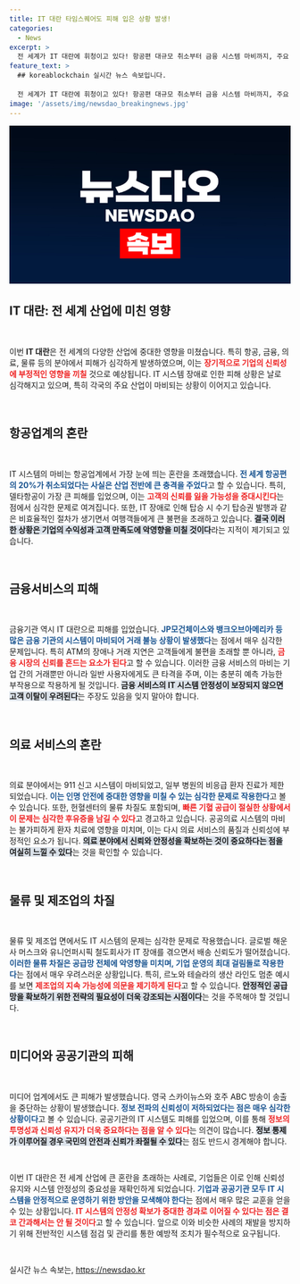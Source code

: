 ```yaml
---
title: IT 대란 타임스퀘어도 피해 입은 상황 발생!
categories:
  - News
excerpt: >
  전 세계가 IT 대란에 휘청이고 있다! 항공편 대규모 취소부터 금융 시스템 마비까지, 주요 산업이 피해를 입고 있다. 이 사태는 역대 최악의 IT 실패로 기록될 전망! 클릭해서 더 알아보세요!
feature_text: >
  ## koreablockchain 실시간 뉴스 속보입니다.

  전 세계가 IT 대란에 휘청이고 있다! 항공편 대규모 취소부터 금융 시스템 마비까지, 주요 산업이 피해를 입고 있다. 이 사태는 역대 최악의 IT 실패로 기록될 전망! 클릭해서 더 알아보세요!
image: '/assets/img/newsdao_breakingnews.jpg'
---
```


<p><img src="/assets/img/newsdao_breakingnews.jpg" alt="koreablockchain 속보" /></p>

<h2 data-ke-size="size26">IT 대란: 전 세계 산업에 미친 영향</h2>

<p data-ke-size="size16">&nbsp;</p>

<p>이번 <b>IT 대란</b>은 전 세계의 다양한 산업에 중대한 영향을 미쳤습니다. 특히 항공, 금융, 의료, 물류 등의 분야에서 피해가 심각하게 발생하였으며, 이는 <b><span style="color: #ee2323;">장기적으로 기업의 신뢰성에 부정적인 영향을 끼칠</span></b> 것으로 예상됩니다. IT 시스템 장애로 인한 피해 상황은 날로 심각해지고 있으며, 특히 각국의 주요 산업이 마비되는 상황이 이어지고 있습니다. </p>

<p data-ke-size="size16">&nbsp;</p>

<h2 data-ke-size="size26">항공업계의 혼란</h2>

<p data-ke-size="size16">&nbsp;</p>

<p>IT 시스템의 마비는 항공업계에서 가장 눈에 띄는 혼란을 초래했습니다. <b><span style="color: #1a5490;">전 세계 항공편의 20%가 취소되었다는 사실은 산업 전반에 큰 충격을 주었다</span></b>고 할 수 있습니다. 특히, 델타항공이 가장 큰 피해를 입었으며, 이는 <b><span style="color: #ee2323;">고객의 신뢰를 잃을 가능성을 증대시킨다</span></b>는 점에서 심각한 문제로 여겨집니다. 또한, IT 장애로 인해 탑승 시 수기 탑승권 발행과 같은 비효율적인 절차가 생기면서 여행객들에게 큰 불편을 초래하고 있습니다. <b><span style="background-color: #21538527;">결국 이러한 상황은 기업의 수익성과 고객 만족도에 악영향을 미칠 것이다</span></b>라는 지적이 제기되고 있습니다.</p>

<p data-ke-size="size16">&nbsp;</p>

<h2 data-ke-size="size26">금융서비스의 피해</h2>

<p data-ke-size="size16">&nbsp;</p>

<p>금융기관 역시 IT 대란으로 피해를 입었습니다. <b><span style="color: #1a5490;">JP모건체이스와 뱅크오브아메리카 등 많은 금융 기관의 시스템이 마비되어 거래 불능 상황이 발생했다</span></b>는 점에서 매우 심각한 문제입니다. 특히 ATM의 장애나 거래 지연은 고객들에게 불편을 초래할 뿐 아니라, <b><span style="color: #ee2323;">금융 시장의 신뢰를 흔드는 요소가 된다</span></b>고 할 수 있습니다. 이러한 금융 서비스의 마비는 기업 간의 거래뿐만 아니라 일반 사용자에게도 큰 타격을 주며, 이는 충분히 예측 가능한 부작용으로 작용하게 될 것입니다. <b><span style="background-color: #21538527;">금융 서비스의 IT 시스템 안정성이 보장되지 않으면 고객 이탈이 우려된다</span></b>는 주장도 있음을 잊지 말아야 합니다.</p>

<p data-ke-size="size16">&nbsp;</p>

<h2 data-ke-size="size26">의료 서비스의 혼란</h2>

<p data-ke-size="size16">&nbsp;</p>

<p>의료 분야에서는 911 신고 시스템이 마비되었고, 일부 병원의 비응급 환자 진료가 제한되었습니다. <b><span style="color: #1a5490;">이는 인명 안전에 중대한 영향을 미칠 수 있는 심각한 문제로 작용한다</span></b>고 볼 수 있습니다. 또한, 헌혈센터의 물류 차질도 포함되며, <b><span style="color: #ee2323;">빠른 기혈 공급이 절실한 상황에서 이 문제는 심각한 후유증을 남길 수 있다</span></b>고 경고하고 있습니다. 공공의료 시스템의 마비는 불가피하게 환자 치료에 영향을 미치며, 이는 다시 의료 서비스의 품질과 신뢰성에 부정적인 요소가 됩니다. <b><span style="background-color: #21538527;">의료 분야에서 신뢰와 안정성을 확보하는 것이 중요하다는 점을 여실히 느낄 수 있다</span></b>는 것을 확인할 수 있습니다.</p>

<p data-ke-size="size16">&nbsp;</p>

<h2 data-ke-size="size26">물류 및 제조업의 차질</h2>

<p data-ke-size="size16">&nbsp;</p>

<p>물류 및 제조업 면에서도 IT 시스템의 문제는 심각한 문제로 작용했습니다. 글로벌 해운사 머스크와 유니언퍼시픽 철도회사가 IT 장애를 겪으면서 배송 신뢰도가 떨어졌습니다. <b><span style="color: #1a5490;">이러한 물류 차질은 공급망 전체에 악영향을 미치며, 기업 운영의 최대 걸림돌로 작용한다</span></b>는 점에서 매우 우려스러운 상황입니다. 특히, 르노와 테슬라의 생산 라인도 멈춘 예시를 보면 <b><span style="color: #ee2323;">제조업의 지속 가능성에 의문을 제기하게 된다</span></b>고 할 수 있습니다. <b><span style="background-color: #21538527;">안정적인 공급망을 확보하기 위한 전략의 필요성이 더욱 강조되는 시점이다</span></b>는 것을 주목해야 할 것입니다.</p>

<p data-ke-size="size16">&nbsp;</p>

<h2 data-ke-size="size26">미디어와 공공기관의 피해</h2>

<p data-ke-size="size16">&nbsp;</p>

<p>미디어 업계에서도 큰 피해가 발생했습니다. 영국 스카이뉴스와 호주 ABC 방송이 송출을 중단하는 상황이 발생했습니다. <b><span style="color: #1a5490;">정보 전파의 신뢰성이 저하되었다는 점은 매우 심각한 상황이다</span></b>고 볼 수 있습니다. 공공기관의 IT 시스템도 피해를 입었으며, 이를 통해 <b><span style="color: #ee2323;">정보의 투명성과 신뢰성 유지가 더욱 중요하다는 점을 알 수 있다</span></b>는 의견이 많습니다. <b><span style="background-color: #21538527;">정보 통제가 이루어질 경우 국민의 안전과 신뢰가 좌절될 수 있다</span></b>는 점도 반드시 경계해야 합니다.</p>

<p data-ke-size="size16">&nbsp;</p>

<p>이번 IT 대란은 전 세계 산업에 큰 혼란을 초래하는 사례로, 기업들은 이로 인해 신뢰성 유지와 시스템 안정성의 중요성을 재확인하게 되었습니다. <b><span style="color: #1a5490;">기업과 공공기관 모두 IT 시스템을 안정적으로 운영하기 위한 방안을 모색해야 한다</span></b>는 점에서 매우 많은 교훈을 얻을 수 있는 상황입니다. <b><span style="color: #ee2323;">IT 시스템의 안정성 확보가 중대한 경과로 이어질 수 있다는 점은 결코 간과해서는 안 될 것이다</span></b>고 할 수 있습니다. 앞으로 이와 비슷한 사례의 재발을 방지하기 위해 전반적인 시스템 점검 및 관리를 통한 예방적 조치가 필수적으로 요구됩니다. </p>

<p data-ke-size="size16">&nbsp;</p>
실시간 뉴스 속보는, <a href="https://newsdao.kr" rel="dofollow">https://newsdao.kr</a>


